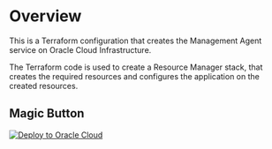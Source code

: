 # Overview
This is a Terraform configuration that creates the Management Agent service on Oracle Cloud Infrastructure.

The Terraform code is used to create a Resource Manager stack, that creates the required resources and configures the application on the created resources.
## Magic Button 
[![Deploy to Oracle Cloud](https://oci-resourcemanager-plugin.plugins.oci.oraclecloud.com/latest/deploy-to-oracle-cloud.svg)](https://cloud.oracle.com/resourcemanager/stacks/create?zipUrl=https://github.com/oracle/terraform-provider-oci/releases/latest/download/example_management_agent.zip)